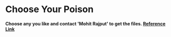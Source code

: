 # Choose Your Poison
#### Choose any you like and contact 'Mohit Rajput' to get the files. [Reference Link](https://www.frontendmentor.io/challenges?sort=difficulty%7Cdesc)